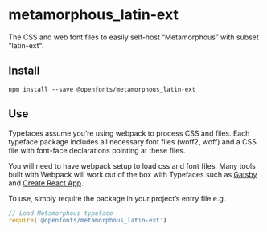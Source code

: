 
# metamorphous_latin-ext

The CSS and web font files to easily self-host “Metamorphous” with subset "latin-ext".

## Install

`npm install --save @openfonts/metamorphous_latin-ext`

## Use

Typefaces assume you’re using webpack to process CSS and files. Each typeface
package includes all necessary font files (woff2, woff) and a CSS file with
font-face declarations pointing at these files.

You will need to have webpack setup to load css and font files. Many tools built
with Webpack will work out of the box with Typefaces such as [Gatsby](https://github.com/gatsbyjs/gatsby)
and [Create React App](https://github.com/facebookincubator/create-react-app).

To use, simply require the package in your project’s entry file e.g.

```javascript
// Load Metamorphous typeface
require('@openfonts/metamorphous_latin-ext')
```

